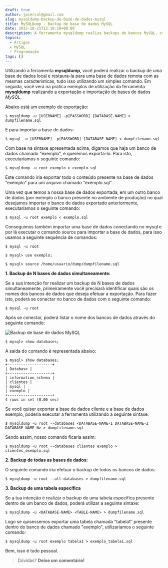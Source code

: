 ```yaml
---
draft: true
author: jpcercal@gmail.com
slug: mysqldump-backup-de-base-de-dados-mysql
title: MySQLDump - Backup de base de dados MySQL
date: 2013-10-21T12:10:18+00:00
description: A ferramenta mysqldump realiza backups de bancos MySQL, criando um arquivo *.sql com as declarações necessárias para criar uma cópia da base de dados alvo.
topics:
  - Artigos
  - MySQL
  - Programação
tags: []
---
```


Utilizando a ferramenta **mysqldump**, você poderá realizar o backup de uma base de dados local e restaura-la para uma base de dados remota com as mesmas características, tudo isso utilizando um simples comando. Em seguida, você verá na prática exemplos de utilização da ferramenta **mysqldump** realizando a exportação e importação de bases de dados _MySQL_.

Abaixo está um exemplo de exportação:

```shell
$ mysqldump -u [USERNAME] -p[PASSWORD] [DATABASE-NAME] > dumpfilename.sql
```

E para importar a base de dados:

```shell
$ mysql -u [USERNAME] -p[PASSWORD] [DATABASE-NAME] < dumpfilename.sql
```

Com base na sintaxe apresentada acima, digamos que haja um banco de dados chamado "exemplo", e queremos exporta-lo. Para isto, executaríamos o seguinte comando:

```shell
$ mysqldump -u root exemplo > exemplo.sql
```

Este comando iria exportar todo o conteúdo presente na base de dados "exemplo" para um arquivo chamado "exemplo.sql".

Uma vez que temos a nossa base de dados exportada, em um outro banco de dados (por exemplo o banco presente no ambiente de produção) no qual desejamos importar o banco de dados exportado anteriormente, executaríamos o seguinte comando:

```shell
$ mysql -u root exemplo < exemplo.sql
```

Conseguimos também importar uma base de dados conectando no mysql e por lá executar o comando source para importar a base de dados, para isso usamos a seguinte sequência de comandos:

```shell
$ mysql -u root
```

```shell
$ mysql> use exemplo;
```

```shell
$ mysql> source /home/usuario/dump/dumpfilename.sql
```

**1\. Backup de N bases de dados simultaneamente:**

Se a sua intenção for realizar um backup de N bases de dados simultaneamente, primeiramente você precisará identificar quais são os nomes dos bancos de dados que deseja efetuar a exportação. Para fazer isto, poderá se conectar no banco de dados com o seguinte comando:

```shell
$ mysql -u root
```

Após se conectar, poderá listar o nome dos bancos de dados através do seguinte comando:

![Backup de base de dados MySQL](http://sistemas.cekurte.com/wp-content/uploads/2013/10/mysql-300x184.jpg "MySQLDump - Backup de base de dados MySQL")

```shell
$ mysql> show databases;
```

A saída do comando é representada abaixo:

```shell
$ mysql> show databases;
+--------------------+
| Database |
+--------------------+
| information_schema |
| clientes |
| mysql |
| exemplo |
+--------------------+
4 rows in set (0.00 sec)
```

Se você quiser exportar a base de dados cliente e a base de dados exemplo, poderia executar a ferramenta utilizando a seguinte sintaxe:

```shell
$ mysqldump -u root --databases <DATABASE-NAME-1 DATABASE-NAME-2 DATABASE-NAME-N> > dumpfilename.sql
```

Sendo assim, nosso comando ficaria assim:

```shell
$ mysqldump -u root --databases clientes exemplo > clientes_exemplo.sql
```

**2\. Backup de todas as bases de dados:**

O seguinte comando iria efetuar o backup de todos os bancos de dados:

```shell
$ mysqldump -u root --all-databases > dumpfilename.sql
```

**3\. Backup de uma tabela específica**

Se a tua intenção é realizar o backup de uma tabela específica presente dentro de um banco de dados, poderá utilizar a seguinte sintaxe:

```shell
$ mysqldump -u <DATABASE-NAME> <TABLE-NAME> > dumpfilename.sql
```

Logo se quisessemos exportar uma tabela chamada "tabela1″ presente dentro do banco de dados chamado "exemplo", utilizaríamos o seguinte comando:

```shell
$ mysqldump -u root exemplo tabela1 > exemplo_tabela1.sql
```

Bem, isso é tudo pessoal.

> Dúvidas? **Deixe um comentário!**
